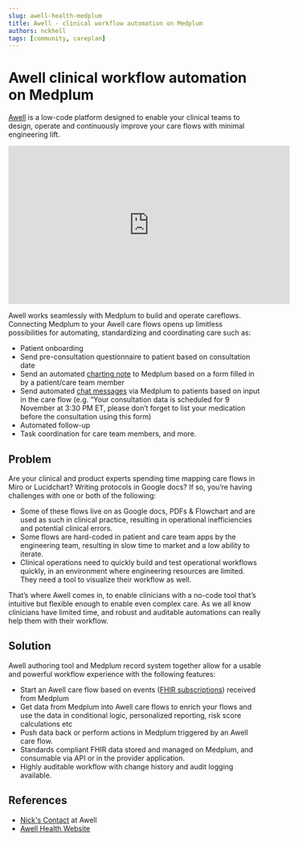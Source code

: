 ```yaml
---
slug: awell-health-medplum
title: Awell - clinical workflow automation on Medplum
authors: nckhell
tags: [community, careplan]
---
```


# Awell clinical workflow automation on Medplum

[Awell](https://www.awellhealth.com/?utm_medium=partners&utm_source=website&utm_campaign=medplum-profile) is a low-code platform designed to enable your clinical teams to design, operate and continuously improve your care flows with minimal engineering lift.

<!-- truncate -->

<iframe width="560" height="315" src="https://www.youtube.com/embed/tjOZt4RzVic?start=0" title="YouTube video player" frameborder="0" allow="accelerometer; autoplay; clipboard-write; encrypted-media; gyroscope; picture-in-picture" allowfullscreen></iframe>

Awell works seamlessly with Medplum to build and operate careflows. Connecting Medplum to your Awell care flows opens up limitless possibilities for automating, standardizing and coordinating care such as:

- Patient onboarding
- Send pre-consultation questionnaire to patient based on consultation date
- Send an automated [charting note](/docs/charting#capturing-notes) to Medplum based on a form filled in by a patient/care team member
- Send automated [chat messages](/docs/communications) via Medplum to patients based on input in the care flow (e.g. “Your consultation data is scheduled for 9 November at 3:30 PM ET, please don’t forget to list your medication before the consultation using this form)
- Automated follow-up
- Task coordination for care team members, and more.

## Problem

Are your clinical and product experts spending time mapping care flows in Miro or Lucidchart? Writing protocols in Google docs? If so, you’re having challenges with one or both of the following:

- Some of these flows live on as Google docs, PDFs & Flowchart and are used as such in clinical practice, resulting in operational inefficiencies and potential clinical errors.
- Some flows are hard-coded in patient and care team apps by the engineering team, resulting in slow time to market and a low ability to iterate.
- Clinical operations need to quickly build and test operational workflows quickly, in an environment where engineering resources are limited. They need a tool to visualize their workflow as well.

That’s where Awell comes in, to enable clinicians with a no-code tool that’s intuitive but flexible enough to enable even complex care. As we all know clinicians have limited time, and robust and auditable automations can really help them with their workflow.

## Solution

Awell authoring tool and Medplum record system together allow for a usable and powerful workflow experience with the following features:

- Start an Awell care flow based on events ([FHIR subscriptions](/docs/subscriptions)) received from Medplum
- Get data from Medplum into Awell care flows to enrich your flows and use the data in conditional logic, personalized reporting, risk score calculations etc
- Push data back or perform actions in Medplum triggered by an Awell care flow.
- Standards compliant FHIR data stored and managed on Medplum, and consumable via API or in the provider application.
- Highly auditable workflow with change history and audit logging available.

## References

- [Nick's Contact](mailto:nick@awellhealth.com) at Awell
- [Awell Health Website](https://www.awellhealth.com/?utm_medium=partners&utm_source=website&utm_campaign=medplum-profile)
